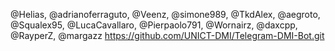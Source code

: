 @Helias, @adrianoferraguto, @Veenz, @simone989, @TkdAlex, @aegroto, @Squalex95, @LucaCavallaro, @Pierpaolo791, @Wornairz, @daxcpp, @RayperZ, @margazz
https://github.com/UNICT-DMI/Telegram-DMI-Bot.git
